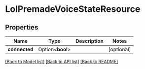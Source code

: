 # LolPremadeVoiceStateResource

## Properties

Name | Type | Description | Notes
------------ | ------------- | ------------- | -------------
**connected** | Option<**bool**> |  | [optional]

[[Back to Model list]](../README.md#documentation-for-models) [[Back to API list]](../README.md#documentation-for-api-endpoints) [[Back to README]](../README.md)


